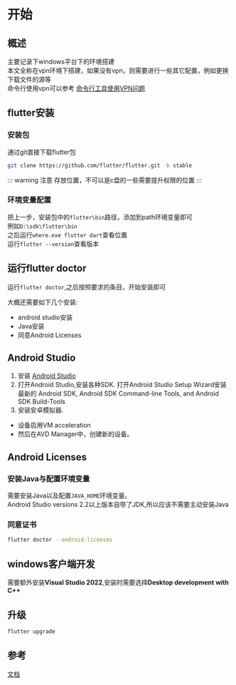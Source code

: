 # 开始

## 概述

主要记录下windows平台下的环境搭建  
本文全称在vpn环境下搭建，如果没有vpn，则需要进行一些其它配置，例如更换下载文件的源等  
命令行使用vpn可以参考 [命令行工具使用VPN问题](../../Life-Skill/Electronic-Product/Software-Hardware-Questions.md)


## flutter安装

### 安装包

通过git直接下载flutter包
```sh
git clone https://github.com/flutter/flutter.git -b stable
```

::: warning 注意
存放位置，不可以是c盘的一些需要提升权限的位置
:::

### 环境变量配置

把上一步，安装包中的`flutter\bin`路径，添加到path环境变量即可  
例如`D:\sdk\flutter\bin`  
之后运行`where.exe flutter dart`查看位置  
运行`flutter --version`查看版本

## 运行flutter doctor

运行`flutter doctor`,之后按照要求的条目，开始安装即可  

大概还需要如下几个安装:
* android studio安装
* Java安装
* 同意Android Licenses

## Android Studio

1. 安装 [Android Studio](https://developer.android.com/studio)
2. 打开Android Studio,安装各种SDK. 打开Android Studio Setup Wizard安装最新的 Android SDK, Android SDK Command-line Tools, and Android SDK Build-Tools
3. 安装安卓模拟器.
  * 设备启用VM acceleration 
  * 然后在AVD Manager中，创建新的设备。

## Android Licenses

### 安装Java与配置环境变量

需要安装Java以及配置`JAVA_HOME`环境变量。  
Android Studio versions 2.2以上版本自带了JDK,所以应该不需要主动安装Java

### 同意证书

```sh
flutter doctor --android-licenses
```

## windows客户端开发

需要额外安装**Visual Studio 2022**,安装时需要选择**Desktop development with C++**

## 升级

```sh
flutter upgrade
```

## 参考

[文档](https://docs.flutter.dev/get-started/install/windows)